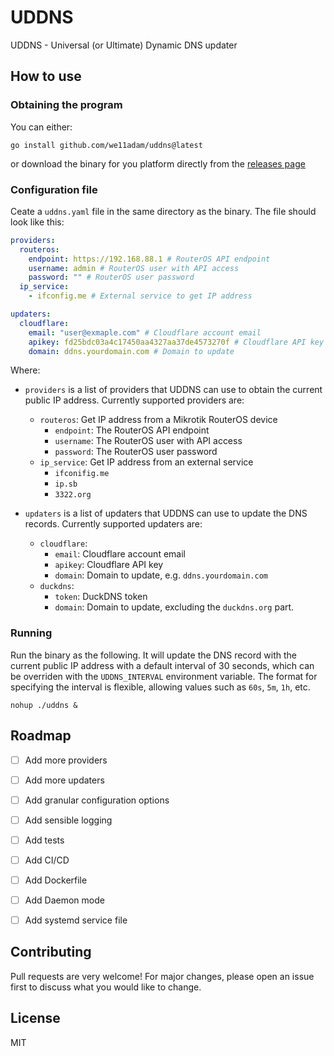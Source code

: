 # UDDNS
UDDNS - Universal (or Ultimate) Dynamic DNS updater

## How to use
### Obtaining the program
You can either:

`go install github.com/we11adam/uddns@latest`

or download the binary for you platform directly from the [releases page](https://github.com/we11adam.com/uddns/releases/)


### Configuration file
Ceate a `uddns.yaml` file in the same directory as the binary. The file should look like this:

```yaml
providers:
  routeros:
    endpoint: https://192.168.88.1 # RouterOS API endpoint
    username: admin # RouterOS user with API access
    password: "" # RouterOS user password
  ip_service:
    - ifconfig.me # External service to get IP address

updaters:
  cloudflare:
    email: "user@exmaple.com" # Cloudflare account email
    apikey: fd25bdc03a4c17450aa4327aa37de4573270f # Cloudflare API key
    domain: ddns.yourdomain.com # Domain to update
```

Where:
- `providers` is a list of providers that UDDNS can use to obtain the current public IP address. Currently supported providers are:
  - `routeros`: Get IP address from a Mikrotik RouterOS device
    - `endpoint`: The RouterOS API endpoint
    - `username`: The RouterOS user with API access
    - `password`: The RouterOS user password
  - `ip_service`: Get IP address from an external service
    - `ifconifig.me`
    - `ip.sb`
    - `3322.org`

- `updaters` is a list of updaters that UDDNS can use to update the DNS records. Currently supported updaters are:
  - `cloudflare`:
    - `email`: Cloudflare account email
    - `apikey`: Cloudflare API key
    - `domain`: Domain to update, e.g. `ddns.yourdomain.com`
  - `duckdns`:
    - `token`: DuckDNS token
    - `domain`: Domain to update, excluding the `duckdns.org` part.


### Running
Run the binary as the following. It will update the DNS record with the current public IP address with a default interval of 30 seconds, which can be overriden with the `UDDNS_INTERVAL` environment variable. The format for specifying the interval is flexible, allowing values such as `60s`, `5m`, `1h`, etc.
```shell
nohup ./uddns &
```


## Roadmap
- [ ] Add more providers
- [ ] Add more updaters
- [ ] Add granular configuration options
- [ ] Add sensible logging
- [ ] Add tests
- [ ] Add CI/CD
- [ ] Add Dockerfile
- [ ] Add Daemon mode
- [ ] Add systemd service file



## Contributing
Pull requests are very welcome! For major changes, please open an issue first to discuss what you would like to change.

## License
MIT


